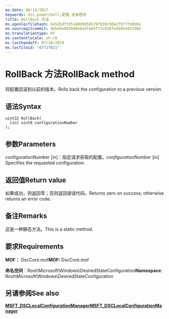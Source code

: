 ```yaml
---
ms.date: 06/12/2017
keywords: dsc,powershell,配置,安装程序
title: RollBack 方法
ms.openlocfilehash: 6452bdffd5160d9956576fb59c98e2f9ff7ddbbb
ms.sourcegitcommit: 46bebe692689ebedfe65ff2c828fe666b443198d
ms.translationtype: HT
ms.contentlocale: zh-CN
ms.lasthandoff: 07/10/2019
ms.locfileid: "67727021"
---
```

# <a name="rollback-method"></a><span data-ttu-id="12ad2-103">RollBack 方法</span><span class="sxs-lookup"><span data-stu-id="12ad2-103">RollBack method</span></span>

<span data-ttu-id="12ad2-104">将配置回滚到以前的版本。</span><span class="sxs-lookup"><span data-stu-id="12ad2-104">Rolls back the configuration to a previous version.</span></span>

## <a name="syntax"></a><span data-ttu-id="12ad2-105">语法</span><span class="sxs-lookup"><span data-stu-id="12ad2-105">Syntax</span></span>

```mof
uint32 RollBack(
  [in] uint8 configurationNumber
);
```

## <a name="parameters"></a><span data-ttu-id="12ad2-106">参数</span><span class="sxs-lookup"><span data-stu-id="12ad2-106">Parameters</span></span>

<span data-ttu-id="12ad2-107">configurationNumber  \[in\]：指定请求获取的配置。</span><span class="sxs-lookup"><span data-stu-id="12ad2-107">*configurationNumber* \[in\] Specifies the requested configuration.</span></span>

## <a name="return-value"></a><span data-ttu-id="12ad2-108">返回值</span><span class="sxs-lookup"><span data-stu-id="12ad2-108">Return value</span></span>

<span data-ttu-id="12ad2-109">如果成功，则返回零；否则返回错误代码。</span><span class="sxs-lookup"><span data-stu-id="12ad2-109">Returns zero on success; otherwise returns an error code.</span></span>

## <a name="remarks"></a><span data-ttu-id="12ad2-110">备注</span><span class="sxs-lookup"><span data-stu-id="12ad2-110">Remarks</span></span>

<span data-ttu-id="12ad2-111">这是一种静态方法。</span><span class="sxs-lookup"><span data-stu-id="12ad2-111">This is a static method.</span></span>

## <a name="requirements"></a><span data-ttu-id="12ad2-112">要求</span><span class="sxs-lookup"><span data-stu-id="12ad2-112">Requirements</span></span>

<span data-ttu-id="12ad2-113">**MOF：** DscCore.mof</span><span class="sxs-lookup"><span data-stu-id="12ad2-113">**MOF:** DscCore.mof</span></span>

<span data-ttu-id="12ad2-114">**命名空间**：Root\Microsoft\Windows\DesiredStateConfiguration</span><span class="sxs-lookup"><span data-stu-id="12ad2-114">**Namespace**: Root\Microsoft\Windows\DesiredStateConfiguration</span></span>

## <a name="see-also"></a><span data-ttu-id="12ad2-115">另请参阅</span><span class="sxs-lookup"><span data-stu-id="12ad2-115">See also</span></span>

[<span data-ttu-id="12ad2-116">**MSFT_DSCLocalConfigurationManager**</span><span class="sxs-lookup"><span data-stu-id="12ad2-116">**MSFT_DSCLocalConfigurationManager**</span></span>](msft-dsclocalconfigurationmanager.md)
